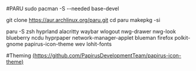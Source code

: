 #PARU
sudo pacman -S --needed base-devel

git clone https://aur.archlinux.org/paru.git
cd paru
makepkg -si



paru -S zsh hyprland alacritty waybar wlogout nwg-drawer nwg-look blueberry ncdu hyprpaper network-manager-applet blueman firefox
polkit-gnome papirus-icon-theme wev lohit-fonts

#Theming
[(https://github.com/PapirusDevelopmentTeam/papirus-icon-theme)](https://github.com/PapirusDevelopmentTeam/papirus-icon-theme)
